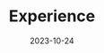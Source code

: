 ---
title: 'Experience'
date: 2023-10-24
type: landing

design:
  spacing: '5rem'

# Note: `username` refers to the user's folder name in `content/authors/`

# Page sections
sections:
  - block: resume-projects
    content:
      title: Miscellaneous Projects
      text: I have had various opportunites to be involved in teaching and leadership opportunities beyond my academic research. Below are some examples.
      # Upload project images to your `assets/media/` folder and reference the filename in the `image` option
      items:
        - title: Student Association of Graduate Engineers
          description: I served in various executive board positions, including two stints as President, facilitating a program of social and cultural events for the BU graduate engineering community.
          image: SAGE.png
          url: https://www.bu.edu/sage/
        - title: BU CISE Graduate Student Workshop
          description: I served as a co-organizer for the 10th CGSW in January 2024, assisting in selecting the program of speakers and adjuicating the Best Speaker reward.
          image: cise.png
          url: https://www.bu.edu/cise/cise-hosts-10th-annual-graduate-student-workshop-cgsw-10-0/
        - title: A Bare Metal Marketplace
          description: I was a co-mentor on this project for the Spring 2020 Cloud Computing course at BU, focused on developing a second price auction to allocate resources in an open cloud exchange.
          image: Depositphotos_15321179_XL.jpg
          url: https://github.com/BU-CLOUD-S20/A-Bare-Metal-Marketplace
---